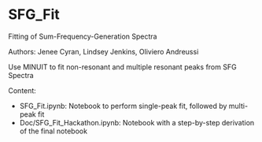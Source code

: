 # SFG_Fit

Fitting of Sum-Frequency-Generation Spectra

Authors: Jenee Cyran, Lindsey Jenkins, Oliviero Andreussi

Use MINUIT to fit non-resonant and multiple resonant peaks from SFG Spectra

Content:
* SFG_Fit.ipynb: Notebook to perform single-peak fit, followed by multi-peak fit
* Doc/SFG_Fit_Hackathon.ipynb: Notebook with a step-by-step derivation of the final notebook